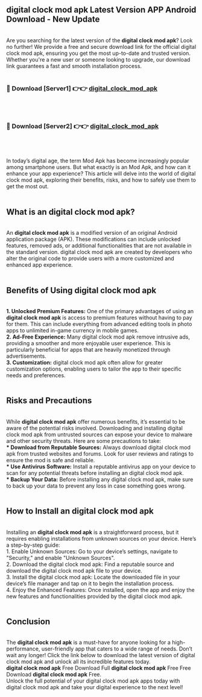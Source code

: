 ## digital clock mod apk Latest Version APP Android Download - New Update
<br>
Are you searching for the latest version of the <strong>digital clock mod apk</strong>? Look no further! We provide a free and secure download link for the official digital clock mod apk, ensuring you get the most up-to-date and trusted version. Whether you're a new user or someone looking to upgrade, our download link guarantees a fast and smooth installation process.
<br>
<br>
<h3>🔴 Download [Server1] 👉👉 <a href="https://modyolo.store/digital+clock+mod+apk">digital_clock_mod_apk</a></h3><br>
<br>
<h3>🔴 Download [Server2] 👉👉 <a href="https://modyolo.store/digital+clock+mod+apk">digital_clock_mod_apk</a></h3><br>
<br>
<br>
In today’s digital age, the term Mod Apk has become increasingly popular among smartphone users. But what exactly is an Mod Apk, and how can it enhance your app experience? This article will delve into the world of digital clock mod apk, exploring their benefits, risks, and how to safely use them to get the most out.
<br>
<br>
<h2>What is an digital clock mod apk?</h2>
<br>
An <strong>digital clock mod apk</strong> is a modified version of an original Android application package (APK). These modifications can include unlocked features, removed ads, or additional functionalities that are not available in the standard version. digital clock mod apk are created by developers who alter the original code to provide users with a more customized and enhanced app experience.
<br>
<br>
<h2>Benefits of Using digital clock mod apk</h2>
<br>
<strong> 1. Unlocked Premium Features:</strong> One of the primary advantages of using an <strong>digital clock mod apk</strong> is access to premium features without having to pay for them. This can include everything from advanced editing tools in photo apps to unlimited in-game currency in mobile games.
<br>
<strong> 2. Ad-Free Experience:</strong> Many digital clock mod apk remove intrusive ads, providing a smoother and more enjoyable user experience. This is particularly beneficial for apps that are heavily monetized through advertisements.
<br>
<strong> 3. Customization:</strong> digital clock mod apk often allow for greater customization options, enabling users to tailor the app to their specific needs and preferences.
<br>
<br>
<h2>Risks and Precautions</h2>
<br>
While <strong>digital clock mod apk</strong> offer numerous benefits, it’s essential to be aware of the potential risks involved. Downloading and installing digital clock mod apk from untrusted sources can expose your device to malware and other security threats. Here are some precautions to take:
<br>
<strong> * Download from Reputable Sources:</strong> Always download digital clock mod apk from trusted websites and forums. Look for user reviews and ratings to ensure the mod is safe and reliable.
<br>
<strong> * Use Antivirus Software:</strong> Install a reputable antivirus app on your device to scan for any potential threats before installing an digital clock mod apk.
<br>
<strong> * Backup Your Data:</strong> Before installing any digital clock mod apk, make sure to back up your data to prevent any loss in case something goes wrong.
<br>
<br>
<h2>How to Install an digital clock mod apk</h2>
<br>
Installing an <strong>digital clock mod apk</strong> is a straightforward process, but it requires enabling installations from unknown sources on your device. Here’s a step-by-step guide:
<br>
 1. Enable Unknown Sources: Go to your device’s settings, navigate to "Security," and enable "Unknown Sources".
<br>
 2. Download the digital clock mod apk: Find a reputable source and download the digital clock mod apk file to your device.
<br>
 3. Install the digital clock mod apk: Locate the downloaded file in your device’s file manager and tap on it to begin the installation process.
<br>
 4. Enjoy the Enhanced Features: Once installed, open the app and enjoy the new features and functionalities provided by the digital clock mod apk.
<br>
<br>
<h2><strong>Conclusion</strong></h2>
<br>
The <strong>digital clock mod apk</strong> is a must-have for anyone looking for a high-performance, user-friendly app that caters to a wide range of needs. Don’t wait any longer! Click the link below to download the latest version of digital clock mod apk and unlock all its incredible features today.
<br>
<strong>digital clock mod apk</strong> Free Download Full <strong>digital clock mod apk</strong> Free Free Download <strong>digital clock mod apk</strong> Free.
<br>
Unlock the full potential of your digital clock mod apk apps today with digital clock mod apk and take your digital experience to the next level!